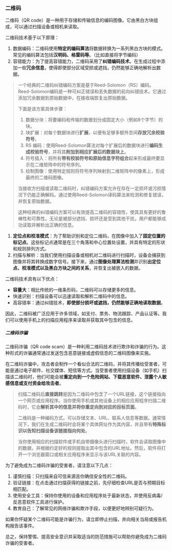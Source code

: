 ### 二维码

二维码（QR code）是一种用于存储和传输信息的编码图像。它由黑白方块组成，可以通过扫描设备或相机来读取。

二维码技术基于以下原理：

1. 数据编码：二维码使用**特定的编码算法**将数据转换为一系列黑白方块的模式。常见的编码算法包括**汉明码、格雷码等**。（比如直接将字节编码）
2. 容错能力：为了提高容错能力，二维码采用了**纠错编码技术**。在生成过程中添加一些**冗余信息**，使得即使部分区域受损或遮挡，仍然能够正确地解析出数据。

>  一个经典的二维码纠错编码方案是基于Reed-Solomon（RS）编码。Reed-Solomon编码是一种可纠正错误和丢失数据的前向纠错技术。它通过添加冗余数据到原始数据中，在接收端恢复出原始数据。
>
>  下面是该方案具体步骤：
>
>  1. 数据分块：将要编码和传输的数据划分成固定大小（例如8个字节）的块。
>2. 块扩展：对每个数据块进行**扩展**，以便有足够多额外空间**存放冗余校验符号**。
>  3. RS 编码：使用Reed-Solomon算法对每个扩展后的数据块进行**编码生成校验符号**，并将其**附加到相应扩展后的数据块上**。
>  4. 符号插入：将所有**带有校验符号和原始信息字符组合**起来形成最终要显示在二维矩阵中的符号序列。
>  5. 绘制图像：使用特定规则将符号序列映射到二维矩阵中的像素上，形成最终的二维码图像。
>  
>  当接收方扫描或读取二维码时，纠错编码方案允许在存在一定损坏或污损情况下仍能正确解码。通过使用Reed-Solomon译码算法来检测和修复错误，并恢复原始数据。
>
>  这种经典的纠错编码方案可以有效提高二维码的容错性，使其具有更好的鲁棒性和可靠性。无论是被部分遮挡、损坏还是受到其他干扰，用户都能够成功读取并解析出正确的信息。
>

1. **定位点和校准模式**：为了帮助识别和定位二维码，在图像中加入了**固定位置的标记点**。这些标记点通常是在三个角落和中心位置处设置，并具有特定的形状和规则排列方式。
4. 扫描与解析：当我们使用扫描设备或相机对二维码进行扫描时，设备会捕获到图像并将其转换成数字信号。接下来，通过**图像处理算法检测**并识别**出定位点、校准模式以及黑白方块之间的关系**，并恢复出被嵌入的数据。

二维码技术具有以下优点：

- **容量大**：相比传统的一维条形码，二维码可以存储更多的信息。
- 快速识别：扫描设备可以迅速读取和解析二维码中的信息。
- 高容错率：通过纠错技术，**即使部分损坏或遮挡，仍然能够正确地读取数据**。

因此，二维码被广泛应用于许多领域，如支付、票务、物流跟踪、产品认证等。我们可以使用手机上的扫描应用程序来读取并获取其中包含的信息。

##### 二维码诈骗

二维码诈骗（QR code scam）是一种利用二维码技术进行欺诈和诈骗的行为。这种形式的诈骗通常通过发送包含恶意链接或虚假信息的二维码图像来实施。

在二维码诈骗中，攻击者会制作一个看似合法的二维码，并将其传播给受害者，可能是通过电子邮件、社交媒体、短信等方式。当受害者使用扫描设备（如手机）扫描该二维码时，他们可能会被**重定向到一个危险网站、下载恶意软件、泄露个人敏感信息或支付资金给攻击者**。

>  扫描二维码后**直接跳转**是因为二维码中包含了一个URL链接，这个链接指向一个网页或应用程序。当你使用手机或其他设备上的相应应用程序扫描二维码时，它会**解析其中的信息并将你重定向到对应的目标页面**。
>
>  二维码是一种编码方式，可以存储文本、URL、联系人信息等数据。通常情况下，我们在生成二维码时会将某个具体网址作为其内容，并且带有**特殊标识以告知扫描设备该链接指向何处**。
>
>  当你使用相应的扫描软件或手机自带摄像头进行扫描时，软件会读取图像中的数据，并根据约定好的规则提取出其中包含的URL地址。然后，软件将打开一个浏览器窗口或相关应用程序来显示与该URL关联的内容。
>

为了避免成为二维码诈骗的受害者，请注意以下几点：

1. 谨慎扫描：只扫描来自可信来源且你确信安全性的二维码。
2. 验证链接：在点击通过扫描获得的链接之前，先仔细检查URL是否与预期目标相匹配。
3. 使用安全工具：保持你使用的设备和应用程序处于最新状态，并使用反病毒/反恶意软件工具进行保护。
4. 教育自己：了解常见的网络诈骗和欺诈手段，以便更好地辨别可疑行为。

如果你怀疑某个二维码可能是诈骗行为，请立即停止扫描，并向相关当局或报告机构报告该事件。

总之，保持警惕、提高安全意识并采取适当的防范措施可以帮助你避免成为二维码诈骗的受害者。